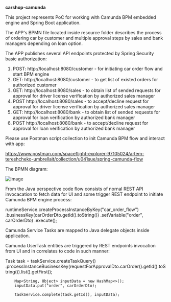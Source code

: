 <b>carshop-camunda</b>

This project represents PoC for working with Camunda BPM embedded engine and Spring Boot application. 

The APP's BPMN file located inside resource folder describes the process of ordering car by customer 
and multiple approval steps by sales and bank managers depending on loan option.

The APP publishes several API endpoints protected by Spring Security basic authorization:

1. POST: http://localhost:8080/customer - for initiating car order flow and start BPM engine
2. GET: http://localhost:8080/customer - to get list of existed orders for authorized customer
3. GET: http://localhost:8080/sales - to obtain list of sended requests for approval for driver license verification by authorized sales manager
4. POST http://localhost:8080/sales - to accept/decline request for approval for driver license verification by authorized sales manager
5. GET: http://localhost:8080/bank - to obtain list of sended requests for approval for loan verification by authorized bank manager
4. POST http://localhost:8080/bank - to accept/decline request for approval for loan verification by authorized bank manager

Please use Postman script collection to init Camunda BPM flow and interact with app:

https://www.postman.com/spaceflight-explorer-97105024/artem-tereshcheko-umbrellait/collection/u041sue/spring-camunda-flow

The BPMN diagram:
   
![image](https://github.com/user-attachments/assets/dd80a1cb-9fac-4ddd-ac45-78e6a2ea4f0d)

From the Java perspective code flow consists of nornal REST API invocacation to fetch data for UI and some trigger REST endpoint to initiate 
Camunda BPM engine process:

runtimeService.createProcessInstanceByKey("car_order_flow")
                .businessKey(carOrderDto.getId().toString())
                .setVariable("order", carOrderDto)
                .execute();

Camunda Service Tasks are mapped to Java delegate objects inside application. 

Camunda UserTask entities are triggered by REST endpoints invocation from UI and in correlates to code in such manner:

 Task task = taskService.createTaskQuery()
                .processInstanceBusinessKey(requestForApprovalDto.carOrder().getId().toString()).list().getFirst();

        Map<String, Object> inputData = new HashMap<>();
        inputData.put("order", carOrderDto);

        taskService.complete(task.getId(), inputData);

